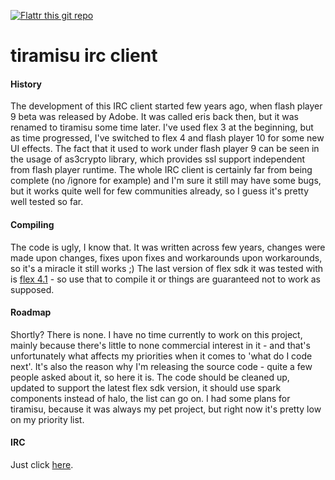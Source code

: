 [![Flattr this git repo](http://api.flattr.com/button/flattr-badge-large.png)](https://flattr.com/submit/auto?user_id=unic0rn&url=https://github.com/unic0rn/tiramisu&title=tiramisu&language=&tags=github&category=software)

tiramisu irc client
===================

#### History ####

The development of this IRC client started few years ago, when flash player 9 beta was released by Adobe. It was called eris back then, but it was renamed to tiramisu some time later. I've used flex 3 at the beginning, but as time progressed, I've switched to flex 4 and flash player 10 for some new UI effects. The fact that it used to work under flash player 9 can be seen in the usage of as3crypto library, which provides ssl support independent from flash player runtime. The whole IRC client is certainly far from being complete (no /ignore for example) and I'm sure it still may have some bugs, but it works quite well for few communities already, so I guess it's pretty well tested so far.

#### Compiling ####

The code is ugly, I know that. It was written across few years, changes were made upon changes, fixes upon fixes and workarounds upon workarounds, so it's a miracle it still works ;) The last version of flex sdk it was tested with is [flex 4.1](<http://sourceforge.net/adobe/flexsdk/wiki/Download%20Flex%204/>) - so use that to compile it or things are guaranteed not to work as supposed.

#### Roadmap ####

Shortly? There is none. I have no time currently to work on this project, mainly because there's little to none commercial interest in it - and that's unfortunately what affects my priorities when it comes to 'what do I code next'. It's also the reason why I'm releasing the source code - quite a few people asked about it, so here it is. The code should be cleaned up, updated to support the latest flex sdk version, it should use spark components instead of halo, the list can go on. I had some plans for tiramisu, because it was always my pet project, but right now it's pretty low on my priority list.

#### IRC ####

Just click [here](<http://unic0rn.github.io/tiramisu/>).
